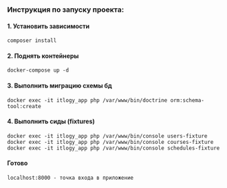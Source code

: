 ### Инструкция по запуску проекта:

#### 1. Установить зависимости

```
composer install
```

#### 2. Поднять контейнеры

```
docker-compose up -d
```

#### 3. Выполнить миграцию схемы бд

```
docker exec -it itlogy_app php /var/www/bin/doctrine orm:schema-tool:create
```

#### 4. Выполнить сиды (fixtures)

```
docker exec -it itlogy_app php /var/www/bin/console users-fixture
docker exec -it itlogy_app php /var/www/bin/console courses-fixture
docker exec -it itlogy_app php /var/www/bin/console schedules-fixture
```

#### Готово

```
localhost:8000 - точка входа в приложение
```